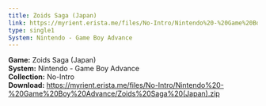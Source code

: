```yaml
---
title: Zoids Saga (Japan)
link: https://myrient.erista.me/files/No-Intro/Nintendo%20-%20Game%20Boy%20Advance/Zoids%20Saga%20(Japan).zip
type: single1
System: Nintendo - Game Boy Advance
---
```

<b>Game:</b> Zoids Saga (Japan)<br>
<b>System:</b> Nintendo - Game Boy Advance<br>
<b>Collection:</b> No-Intro<br>
<b>Download:</b> https://myrient.erista.me/files/No-Intro/Nintendo%20-%20Game%20Boy%20Advance/Zoids%20Saga%20(Japan).zip